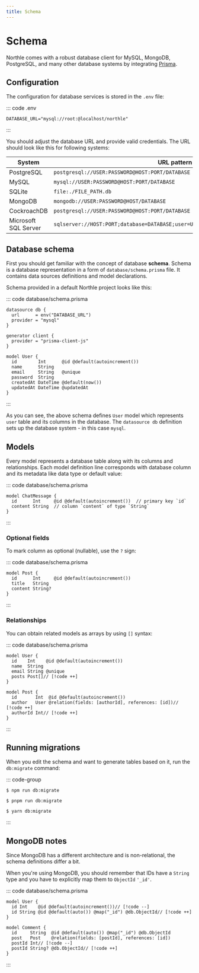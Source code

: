 ```yaml
---
title: Schema
---
```


# Schema

Northle comes with a robust database client for MySQL, MongoDB, PostgreSQL, and many other database systems by integrating [Prisma](https://www.prisma.io).

## Configuration

The configuration for database services is stored in the `.env` file:

::: code .env
```txt{3}
DATABASE_URL="mysql://root:@localhost/northle"
```
:::

You should adjust the database URL and provide valid credentials. The URL should look like this for following systems:

| System               | URL pattern                                                                        |
| -------------------- | ---------------------------------------------------------------------------------- |
| PostgreSQL           | `postgresql://USER:PASSWORD@HOST:PORT/DATABASE`                                    |
| MySQL                | `mysql://USER:PASSWORD@HOST:PORT/DATABASE`                                         |
| SQLite               | `file:./FILE_PATH.db`                                                              |
| MongoDB              | `mongodb://USER:PASSWORD@HOST/DATABASE`                                            |
| CockroachDB          | `postgresql://USER:PASSWORD@HOST:PORT/DATABASE`                                    |
| Microsoft SQL Server | `sqlserver://HOST:PORT;database=DATABASE;user=USER;password=PASSWORD;encrypt=true` |

## Database schema

First you should get familiar with the concept of database **schema**. Schema is a database representation in a form of `database/schema.prisma` file. It contains data sources definitions and model declarations.

Schema provided in a default Northle project looks like this:

::: code database/schema.prisma
```prisma
datasource db {
  url      = env("DATABASE_URL")
  provider = "mysql"
}

generator client {
  provider = "prisma-client-js"
}

model User {
  id        Int      @id @default(autoincrement())
  name      String
  email     String   @unique
  password  String
  createdAt DateTime @default(now())
  updatedAt DateTime @updatedAt
}
```
:::

As you can see, the above schema defines `User` model which represents `user` table and its columns in the database. The `datasource db` definition sets up the database system - in this case `mysql`. 

## Models

Every model represents a database table along with its columns and relationships. Each model definition line corresponds with database column and its metadata like data type or default value:

::: code database/schema.prisma
```prisma
model ChatMessage {
  id      Int     @id @default(autoincrement())  // primary key `id`
  content String  // column `content` of type `String`
}
```
:::

### Optional fields

To mark column as optional (nullable), use the `?` sign:

::: code database/schema.prisma
```prisma{4}
model Post {
  id      Int     @id @default(autoincrement())
  title   String
  content String?
}
```
:::

### Relationships

You can obtain related models as arrays by using `[]` syntax:

::: code database/schema.prisma
```prisma
model User {
  id    Int    @id @default(autoincrement())
  name  String
  email String @unique
  posts Post[]// [!code ++]
}

model Post {
  id       Int  @id @default(autoincrement())
  author   User @relation(fields: [authorId], references: [id])// [!code ++]
  authorId Int// [!code ++]
}
```
:::

## Running migrations

When you edit the schema and want to generate tables based on it, run the `db:migrate` command:

::: code-group
```shell [npm]
$ npm run db:migrate
```

```shell [pnpm]
$ pnpm run db:migrate
```

```shell [yarn]
$ yarn db:migrate
```
:::

## MongoDB notes

Since MongoDB has a different architecture and is non-relational, the schema definitions differ a bit.

When you're using MongoDB, you should remember that IDs have a `String` type and you have to explicitly map them to `ObjectId` `'_id'`.

::: code database/schema.prisma
```prisma
model User {
  id Int    @id @default(autoincrement())// [!code --]
  id String @id @default(auto()) @map("_id") @db.ObjectId// [!code ++]
}

model Comment {
  id     String  @id @default(auto()) @map("_id") @db.ObjectId
  post   Post    @relation(fields: [postId], references: [id])
  postId Int// [!code --]
  postId String? @db.ObjectId// [!code ++]
}
```
:::
